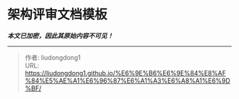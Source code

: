# 架构评审文档模板

***本文已加密，因此其原始内容不可见！***

---

> 作者: liudongdong1  
> URL: https://liudongdong1.github.io/%E6%9E%B6%E6%9E%84%E8%AF%84%E5%AE%A1%E6%96%87%E6%A1%A3%E6%A8%A1%E6%9D%BF/  

